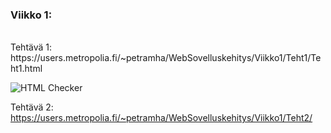 <h3> Viikko 1:</h3> <br>
  Tehtävä 1: https://users.metropolia.fi/~petramha/WebSovelluskehitys/Viikko1/Teht1/Teht1.html

![HTML Checker](https://github.com/PetraHauk/WebSovelluskehitys_V1/assets/122264254/dfebd3b2-c4ef-48db-aed8-dac3c6607716)
   
  Tehtävä 2: https://users.metropolia.fi/~petramha/WebSovelluskehitys/Viikko1/Teht2/
